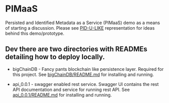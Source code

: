 # PIMaaS
Persisted and Identified Metadata as a Service (PIMaaS) demo as a means of starting a discussion. Please see [PID-U-LIKE](https://docs.google.com/presentation/d/e/2PACX-1vRKSMH33nwPaXUQFQmGsWOFFQePRW5-C7cpbLFeOBFydNWkyELPGeauRgXSJXi8a_Upjn_qA8iuCaA0/pub?start=false&loop=false&delayms=3000) representation for ideas behind this demo/prototype.


## Dev there are two directories with READMEs detailing how to deploy locally.

 * bigChainDB - Fancy pants blockchain like persistence layer. Required for this project. See 
   [bigChainDB/README.md](bigChainDB/README.md) for installing and running. 

 * api_0.0.1 - swagger enabled rest service. Swagger UI contains the rest API documentation and service for running rest API. See 
   [api_0.0.1/README.md](api_0.0.1/README.md) for installing and running.





